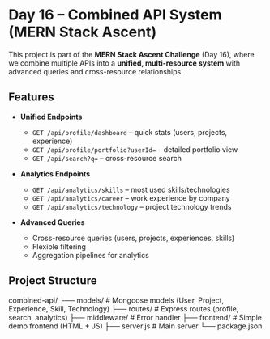 # Day 16 – Combined API System (MERN Stack Ascent)

This project is part of the **MERN Stack Ascent Challenge** (Day 16), where we combine multiple APIs into a **unified, multi-resource system** with advanced queries and cross-resource relationships.

## Features
- **Unified Endpoints**
  - `GET /api/profile/dashboard` – quick stats (users, projects, experience)
  - `GET /api/profile/portfolio?userId=` – detailed portfolio view
  - `GET /api/search?q=` – cross-resource search

- **Analytics Endpoints**
  - `GET /api/analytics/skills` – most used skills/technologies
  - `GET /api/analytics/career` – work experience by company
  - `GET /api/analytics/technology` – project technology trends

- **Advanced Queries**
  - Cross-resource queries (users, projects, experiences, skills)
  - Flexible filtering
  - Aggregation pipelines for analytics

## Project Structure
combined-api/
├── models/ # Mongoose models (User, Project, Experience, Skill, Technology)
├── routes/ # Express routes (profile, search, analytics)
├── middleware/ # Error handler
├── frontend/ # Simple demo frontend (HTML + JS)
├── server.js # Main server
└── package.json
